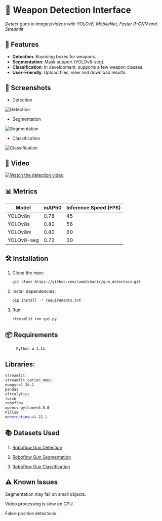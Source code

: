 # 🔫 Weapon Detection Interface
*Detect guns in images/videos with YOLOv8, MobileNet, Faster R-CNN and Streamlit*  

## 🎯 Features  
- **Detection**: Bounding boxes for weapons.  
- **Segmentation**: Mask support (YOLOv8-seg).  
- **Classification**: In development, supports a few weapon classes.  
- **User-Friendly**: Upload files, view and download results.  

## 📸 Screenshots  
- Detection                                                                           

![Detection](https://github.com/iamm3chanic/gun_detection/blob/master/screenshots/detection.png) 

- Segmentation

![Segmentation](https://github.com/iamm3chanic/gun_detection/blob/master/screenshots/segmentation.png)   

- Classification

![Classification](https://github.com/iamm3chanic/gun_detection/blob/master/screenshots/classification.png)


## 🎥 Video

[![Watch the detection video](https://github.com/iamm3chanic/gun_detection/blob/master/screenshots/video_preview.png)](https://github.com/iamm3chanic/gun_detection/blob/master/screenshots/video_short_YOLOv8n_detection.mp4)


## 📊 Metrics  
| Model      | mAP50 | Inference Speed (FPS) |  
|------------|-------|-----------------------|  
| YOLOv8n    | 0.78  | 45                    |  
| YOLOv8s    | 0.80  | 56                    |  
| YOLOv8m    | 0.80  | 60                    |  
| YOLOv8-seg | 0.72  | 30                    |  

## 🛠 Installation  
1. Clone the repo:  
   ```bash
   git clone https://github.com/iamm3chanic/gun_detection.git
   ```

2. Install dependencies:

    ```bash
    pip install -r requirements.txt
    ```
3. Run:

    ```bash
    streamlit run gui.py
    ```
## 📦 Requirements

 ```bash
      Python ≥ 3.11
```

## Libraries:

```bash
streamlit
streamlit_option_menu
numpy>=1.26.1
pandas
ultralytics
torch
roboflow
opencv-python==4.8.0
Pillow
onnxruntime==1.22.1
```

## 📚 Datasets Used

1. [Roboflow Gun Detection](https://universe.roboflow.com/gun-detection-1lttj/gun-detection-1fbbu)

2. [Roboflow Gun Segmentation](https://app.roboflow.com/llm1/guns-segmentation-gekmz/1)

3. [Roboflow Gun Classification](https://universe.roboflow.com/project-tyaeb/gun-classification)

## ⚠️ Known Issues
Segmentation may fail on small objects.

Video processing is slow on CPU.

False-positive detections.

